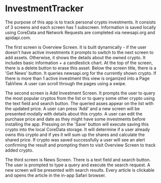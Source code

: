 # InvestmentTracker

The purpose of this app is to track personal crypto investments. It consists of 3 screens and each screen has 1 subscreen. Information is saved locally using CoreData and Network Requests are completed via newsapi.org and apidapi.com.

The first screen is Overview Screen. It is built dynamically - if the user doesn't have active investments it prompts to switch to the next screen to add assets.
Otherwise, it shows the details about the owned crypto. It includes basic information + a candlestick chart. At the top of the screen, there is a delete button to erase this asset.
Below the screen title, there is a 'Get News' button. It queries newsapi.org for the currently shown crypto. 
If there is more than 1 active investment this view is organized into a Page TabView. A user can scroll through the pages using a swipe.

The second screen is Add Investment Screen. It prompts the user to query the most popular cryptos from the list or to query some other crypto using the text field and search button.
The queried asses appear on the list with the updated price. A user can press 'Add' and a new screen will be presented modally with details about this crypto.
A user can edit the purchase price and date as they might have some investments before installing the app. Pressing on the 'Save' button will execute saving this crypto into the local CoreData storage.
It will determine if a user already owns this crypto and if yes it will sum up the shares and calculate the shared price.
If crypto was saved successfully a user will see an alert confirming the result and prompting them to visit Overview Screen to track added crypto.

The third screen is News Screen. There is a text field and search button. The user is prompted to type a query and execute the search request. A new screen will be presented with search results.
Every article is clickable and opens the article in the in-app Safari browser.
